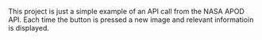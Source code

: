 This project is just a simple example of an API call from the NASA APOD API. 
Each time the button is pressed a new image and relevant informatioin is displayed.